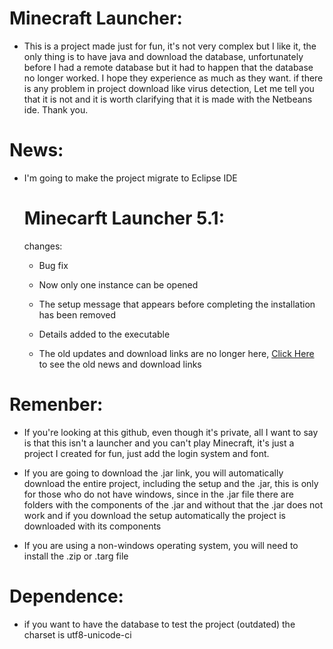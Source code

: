 # Minecraft Launcher:
- This is a project made just for fun, it's not very complex but I like it, the only thing is to have java and download the database,
  unfortunately before I had a remote database but it had to happen that the database no longer worked.
  I hope they experience as much as they want. if there is any problem in project download like virus detection,
  Let me tell you that it is not and it is worth clarifying that it is made with the Netbeans ide. Thank you.
 
# News:
- I'm going to make the project migrate to Eclipse IDE
  # Minecarft Launcher 5.1:
  changes:
  - Bug fix
  - Now only one instance can be opened
  - The setup message that appears before completing the installation has been removed
  - Details added to the executable

  - The old updates and download links are no longer here, [Click Here](https://bit.ly/3XJfnP1 "Click Here") to see the old news and download links

# Remenber:
- If you're looking at this github, even though it's private,
all I want to say is that this isn't a launcher and you can't play Minecraft, 
it's just a project I created for fun, just add the login system and font.

- If you are going to download the .jar link, you will automatically download the entire project, including the setup and the .jar, this is only for those who do not have windows, since in the .jar file there are folders with the components of the .jar and without that the .jar does not work and if you download the setup automatically the project is downloaded with its components

- If you are using a non-windows operating system, you will need to install the .zip or .targ file

# Dependence:

- if you want to have the database to test the project (outdated) the charset is utf8-unicode-ci
